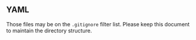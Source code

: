 ## YAML

Those files may be on the `.gitignore` filter list. Please keep this document
to maintain the directory structure.
